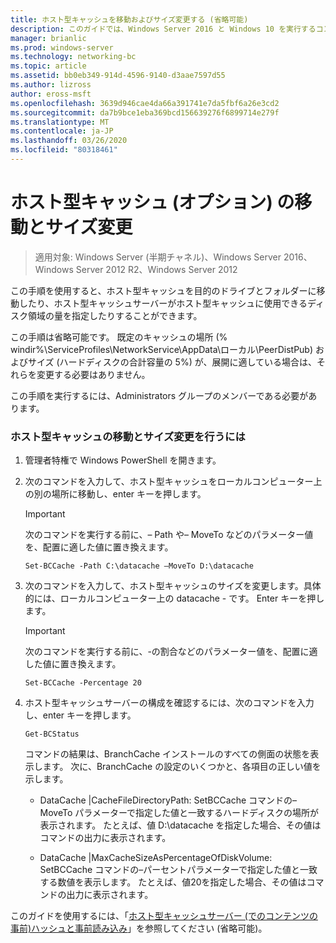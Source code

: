```yaml
---
title: ホスト型キャッシュを移動およびサイズ変更する (省略可能)
description: このガイドでは、Windows Server 2016 と Windows 10 を実行するコンピューターに、ホスト型キャッシュモードで BranchCache を展開する手順について説明します。
manager: brianlic
ms.prod: windows-server
ms.technology: networking-bc
ms.topic: article
ms.assetid: bb0eb349-914d-4596-9140-d3aae7597d55
ms.author: lizross
author: eross-msft
ms.openlocfilehash: 3639d946cae4da66a391741e7da5fbf6a26e3cd2
ms.sourcegitcommit: da7b9bce1eba369bcd156639276f6899714e279f
ms.translationtype: MT
ms.contentlocale: ja-JP
ms.lasthandoff: 03/26/2020
ms.locfileid: "80318461"
---
```

# <a name="move-and-resize-the-hosted-cache-optional"></a>ホスト型キャッシュ \(オプション\) の移動とサイズ変更

>適用対象: Windows Server (半期チャネル)、Windows Server 2016、Windows Server 2012 R2、Windows Server 2012

この手順を使用すると、ホスト型キャッシュを目的のドライブとフォルダーに移動したり、ホスト型キャッシュサーバーがホスト型キャッシュに使用できるディスク領域の量を指定したりすることができます。

この手順は省略可能です。 既定のキャッシュの場所 \(% windir%\\ServiceProfiles\\NetworkService\\AppData\\ローカル\\PeerDistPub\) およびサイズ (ハードディスクの合計容量の 5%) が、展開に適している場合は、それらを変更する必要はありません。

この手順を実行するには、Administrators グループのメンバーである必要があります。

### <a name="to-move-and-resize-the-hosted-cache"></a>ホスト型キャッシュの移動とサイズ変更を行うには

1. 管理者特権で Windows PowerShell を開きます。

2. 次のコマンドを入力して、ホスト型キャッシュをローカルコンピューター上の別の場所に移動し、enter キーを押します。

    > [!IMPORTANT]
    > 次のコマンドを実行する前に、– Path や– MoveTo などのパラメーター値を、配置に適した値に置き換えます。

    ``` 
    Set-BCCache -Path C:\datacache –MoveTo D:\datacache
    ``` 

3.  次のコマンドを入力して、ホスト型キャッシュのサイズを変更します。具体的には、ローカルコンピューター上の datacache \- です。 Enter キーを押します。

    > [!IMPORTANT]
    > 次のコマンドを実行する前に、\-の割合などのパラメーター値を、配置に適した値に置き換えます。  

    ``` 
    Set-BCCache -Percentage 20
    ``` 

4.  ホスト型キャッシュサーバーの構成を確認するには、次のコマンドを入力し、enter キーを押します。

    ``` 
    Get-BCStatus
    ``` 

    コマンドの結果は、BranchCache インストールのすべての側面の状態を表示します。 次に、BranchCache の設定のいくつかと、各項目の正しい値を示します。

    -   DataCache |CacheFileDirectoryPath: SetBCCache コマンドの– MoveTo パラメーターで指定した値と一致するハードディスクの場所が表示されます。 たとえば、値 D:\\datacache を指定した場合、その値はコマンドの出力に表示されます。

    -   DataCache |MaxCacheSizeAsPercentageOfDiskVolume: SetBCCache コマンドの–パーセントパラメーターで指定した値と一致する数値を表示します。 たとえば、値20を指定した場合、その値はコマンドの出力に表示されます。

このガイドを使用するには、「[ホスト型キャッシュサーバー &#40;でのコンテンツの事前&#41;ハッシュと事前読み込み](7-Bc-Prehash-Preload.md)」を参照してください (省略可能)。